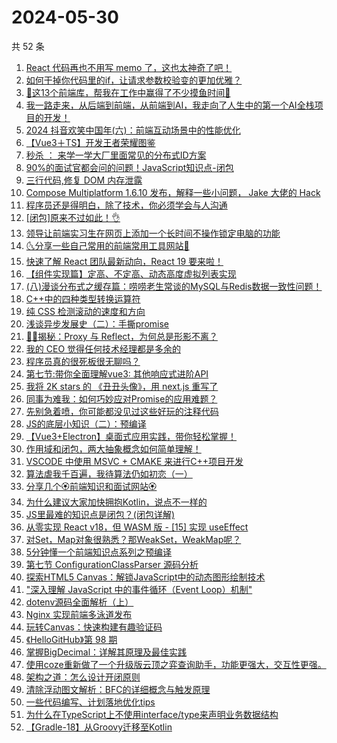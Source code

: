 # 2024-05-30

共 52 条

<!-- BEGIN JUEJIN -->
<!-- 最后更新时间 2024-05-30 04:01:10 +0800 -->
1. [React 代码再也不用写 memo 了，这也太神奇了吧！](https://juejin.cn/post/7372523264067043337)
1. [如何干掉你代码里的if，让请求参数校验变的更加优雅？](https://juejin.cn/post/7373136303179743243)
1. [🚀这13个前端库，帮我在工作中赢得了不少摸鱼时间🚀](https://juejin.cn/post/7373136303180136459)
1. [我一路走来，从后端到前端，从前端到AI，我走向了人生中的第一个AI全栈项目的开发！](https://juejin.cn/post/7373489827244441636)
1. [2024 抖音欢笑中国年(六)：前端互动场景中的性能优化](https://juejin.cn/post/7372115662464581683)
1. [【Vue3＋TS】开发王者荣耀图鉴](https://juejin.cn/post/7373937820177940518)
1. [秒杀 ： 来学一学大厂里面常见的分布式ID方案](https://juejin.cn/post/7372469848344133666)
1. [90%的面试官都会问的问题！JavaScript知识点-闭包](https://juejin.cn/post/7373488886460366900)
1. [三行代码,修复 DOM 内存泄露](https://juejin.cn/post/7373504907460755465)
1. [Compose Multiplatform 1.6.10 发布，解释一些小问题， Jake 大佬的 Hack](https://juejin.cn/post/7372572344249499675)
1. [程序员还是得明白，除了技术，你必须学会与人沟通](https://juejin.cn/post/7373474414430797863)
1. [[闭包]原来不过如此！👌](https://juejin.cn/post/7372577541112840204)
1. [领导让前端实习生在网页上添加一个长时间不操作锁定电脑的功能](https://juejin.cn/post/7373831659470880806)
1. [🌜分享一些自己常用的前端常用工具网站🌛](https://juejin.cn/post/7372842988684492839)
1. [快速了解 React 团队最新动向，React 19 要来啦！](https://juejin.cn/post/7372400694764535849)
1. [【组件实现篇】定高、不定高、动态高度虚拟列表实现](https://juejin.cn/post/7372488623944728585)
1. [(八)漫谈分布式之缓存篇：唠唠老生常谈的MySQL与Redis数据一致性问题！](https://juejin.cn/post/7373136303179792395)
1. [C++中的四种类型转换运算符](https://juejin.cn/post/7372441501610180634)
1. [纯 CSS 检测滚动的速度和方向](https://juejin.cn/post/7372813290651467791)
1. [浅谈异步发展史（二）：手撕promise](https://juejin.cn/post/7372400694765289513)
1. [🍉🍉揭秘：Proxy 与 Reflect，为何总是形影不离？](https://juejin.cn/post/7371000326130925618)
1. [我的 CEO 觉得任何技术经理都是多余的](https://juejin.cn/post/7373226679730536458)
1. [程序员真的很死板很无聊吗？](https://juejin.cn/post/7373955162127876123)
1. [第七节:带你全面理解vue3: 其他响应式进阶API](https://juejin.cn/post/7372393680596205594)
1. [我将 2K stars 的 《丑丑头像》，用 next.js 重写了](https://juejin.cn/post/7372946993696374803)
1. [同事为难我：如何巧妙应对Promise的应用难题？](https://juejin.cn/post/7372396200861646898)
1. [先别急着喷，你可能都没见过这些好玩的注释代码](https://juejin.cn/post/7373937820177678374)
1. [JS的底层小知识（二）：预编译](https://juejin.cn/post/7373136303179431947)
1. [【Vue3+Electron】桌面式应用实践，带你轻松掌握！](https://juejin.cn/post/7372842988684181543)
1. [作用域和闭包，两大抽象概念如何简单理解！](https://juejin.cn/post/7372813290650599439)
1. [VSCODE 中使用 MSVC + CMAKE 来进行C++项目开发](https://juejin.cn/post/7372514352425271308)
1. [算法虐我千百遍，我待算法仍如初恋（一）](https://juejin.cn/post/7372765277459300362)
1. [分享几个🏵️前端知识和面试网站🏵️](https://juejin.cn/post/7373565544697692172)
1. [为什么建议大家加快拥抱Kotlin，说点不一样的](https://juejin.cn/post/7373482380738215946)
1. [JS里最难的知识点是闭包？(闭包详解)](https://juejin.cn/post/7373675985722556428)
1. [从零实现 React v18，但 WASM 版 - [15] 实现 useEffect](https://juejin.cn/post/7372364678411354151)
1. [对Set，Map对象很熟悉？那WeakSet，WeakMap呢？](https://juejin.cn/post/7373908703433637926)
1. [5分钟懂一个前端知识点系列之预编译](https://juejin.cn/post/7372757076937474083)
1. [第七节 ConfigurationClassParser 源码分析](https://juejin.cn/post/7372235604242481152)
1. [探索HTML5 Canvas：解锁JavaScript中的动态图形绘制技术](https://juejin.cn/post/7373876901440815130)
1. ["深入理解 JavaScript 中的事件循环（Event Loop）机制"](https://juejin.cn/post/7373507761126391859)
1. [dotenv源码全面解析（上）](https://juejin.cn/post/7373502637730119714)
1. [Nginx 实现前端多泳道发布](https://juejin.cn/post/7372734627163258890)
1. [玩转Canvas：快速构建有趣验证码](https://juejin.cn/post/7373877431495999488)
1. [《HelloGitHub》第 98 期](https://juejin.cn/post/7373529708263686154)
1. [掌握BigDecimal：详解其原理及最佳实践](https://juejin.cn/post/7372863316912521257)
1. [使用coze重新做了一个升级版云顶之弈查询助手，功能更强大，交互性更强。](https://juejin.cn/post/7372494745577619491)
1. [架构之道：怎么设计开闭原则](https://juejin.cn/post/7372912881597661235)
1. [清除浮动图文解析：BFC的详细概念与触发原理](https://juejin.cn/post/7372757076937064483)
1. [一些代码编写、计划落地优化tips](https://juejin.cn/post/7372472076048351283)
1. [为什么在TypeScript上不使用interface/type来声明业务数据结构](https://juejin.cn/post/7372765277460201482)
1. [【Gradle-18】从Groovy迁移至Kotlin](https://juejin.cn/post/7372591578756841487)
<!-- END JUEJIN -->